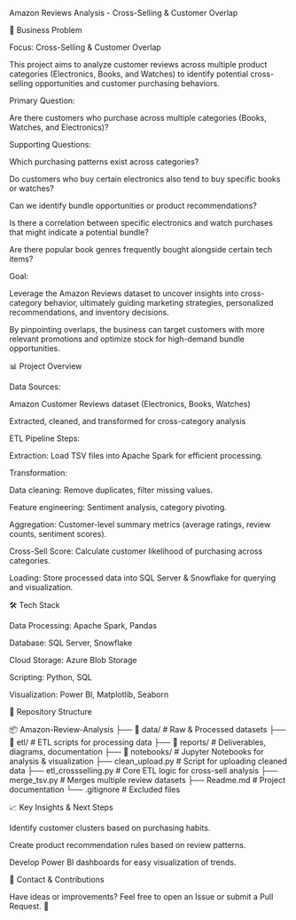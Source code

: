 Amazon Reviews Analysis - Cross-Selling & Customer Overlap

📌 Business Problem

Focus: Cross-Selling & Customer Overlap

This project aims to analyze customer reviews across multiple product categories (Electronics, Books, and Watches) to identify potential cross-selling opportunities and customer purchasing behaviors.

Primary Question:

Are there customers who purchase across multiple categories (Books, Watches, and Electronics)?

Supporting Questions:

Which purchasing patterns exist across categories?

Do customers who buy certain electronics also tend to buy specific books or watches?

Can we identify bundle opportunities or product recommendations?

Is there a correlation between specific electronics and watch purchases that might indicate a potential bundle?

Are there popular book genres frequently bought alongside certain tech items?

Goal:

Leverage the Amazon Reviews dataset to uncover insights into cross-category behavior, ultimately guiding marketing strategies, personalized recommendations, and inventory decisions.

By pinpointing overlaps, the business can target customers with more relevant promotions and optimize stock for high-demand bundle opportunities.

📊 Project Overview

Data Sources:

Amazon Customer Reviews dataset (Electronics, Books, Watches)

Extracted, cleaned, and transformed for cross-category analysis

ETL Pipeline Steps:

Extraction: Load TSV files into Apache Spark for efficient processing.

Transformation:

Data cleaning: Remove duplicates, filter missing values.

Feature engineering: Sentiment analysis, category pivoting.

Aggregation: Customer-level summary metrics (average ratings, review counts, sentiment scores).

Cross-Sell Score: Calculate customer likelihood of purchasing across categories.

Loading: Store processed data into SQL Server & Snowflake for querying and visualization.

🛠️ Tech Stack

Data Processing: Apache Spark, Pandas

Database: SQL Server, Snowflake

Cloud Storage: Azure Blob Storage

Scripting: Python, SQL

Visualization: Power BI, Matplotlib, Seaborn

📂 Repository Structure

📦 Amazon-Review-Analysis
├── 📂 data/                     # Raw & Processed datasets
├── 📂 etl/                      # ETL scripts for processing data
├── 📂 reports/                   # Deliverables, diagrams, documentation
├── 📂 notebooks/                 # Jupyter Notebooks for analysis & visualization
├── clean_upload.py              # Script for uploading cleaned data
├── etl_crossselling.py          # Core ETL logic for cross-sell analysis
├── merge_tsv.py                 # Merges multiple review datasets
├── Readme.md                    # Project documentation
└── .gitignore                    # Excluded files

📈 Key Insights & Next Steps

Identify customer clusters based on purchasing habits.

Create product recommendation rules based on review patterns.

Develop Power BI dashboards for easy visualization of trends.

📩 Contact & Contributions

Have ideas or improvements? Feel free to open an Issue or submit a Pull Request. 🚀

